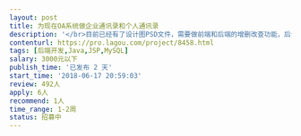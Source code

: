```yaml
---                
layout: post       
title: 为现在OA系统做企业通讯录和个人通讯录           
description: '</br>目前已经有了设计图PSD文件，需要做前端和后端的增删改查功能，后台已经有了，现在的OA可以正常运行，只是需要添加通讯录功能，通讯录样式就和iphone手机的通讯录差不多一模一样即可（我们有设计稿）。</br></br>现在的系统技术架构：</br>后端：</br>1.开发语言：node.js</br>2.框架：express 4</br>3.数据库：mysql</br>4.缓存：redis</br>5.会话：express-session</br>6.定时任务：node-schedule</br>7.模板：ejs</br></br>前端：</br>1.开发语言：javascript ES6，html5，css3，ejs模板，less预处理器</br>2.构建打包工具：webpack</br>3.库和框架：无，原生js</br></br>开发要求：</br>1.懂node.js，会mysql数据库，会redis缓存（后端）</br>2.懂javascript/html/css，懂ES6，懂html5和css3（前端）</br>3.懂ejs模板（前后端）</br>4.懂webpack模块化开发方式和打包（前端）</br>5.懂ssh/ftp部署阿里云服务器，或者会写shell脚本远程部署代码（运维）</br>6.了解https（运维）</br>'     
contenturl: https://pro.lagou.com/project/8458.html      
tags: [后端开发,Java,JSP,MySQL]            
salary: 3000元以下          
publish_time: '已发布 2 天'         
start_time: '2018-06-17 20:59:03'           
review: 492人                   
apply: 6人                   
recommend: 1人                   
time_range: 1-2周              
status: 招募中                  
---                 
```

